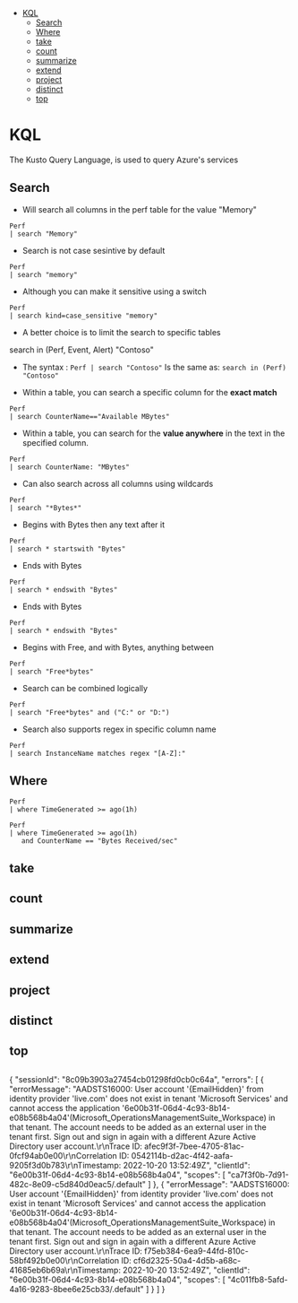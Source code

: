 <!--ts-->
   * [KQL](#kql)
      * [Search](#search)
      * [Where](#where)
      * [take](#take)
      * [count](#count)
      * [summarize](#summarize)
      * [extend](#extend)
      * [project](#project)
      * [distinct](#distinct)
      * [top](#top)

<!-- Added by: gil_diy, at: Thu 20 Oct 2022 17:34:00 IDT -->

<!--te-->

# KQL 

The Kusto Query Language, is used to query Azure's services


## Search


* Will search all columns in the perf table for the value "Memory"

```
Perf
| search "Memory"
```

* Search is not case sesintive by default

```
Perf
| search "memory"
```

* Although you can make it sensitive using a switch

```
Perf
| search kind=case_sensitive "memory"
```

* A better choice is to limit the search to specific tables

search in (Perf, Event, Alert) "Contoso"


* The syntax : `Perf | search "Contoso"`
   Is the same as: `search in (Perf) "Contoso"`


* Within a table, you can search a specific column for the **exact match**

```
Perf
| search CounterName=="Available MBytes"
```


* Within a table, you can search for the **value anywhere** in the text in the specified column.

```
Perf
| search CounterName: "MBytes"
```

* Can also search across all columns using wildcards

 ```
 Perf
 | search "*Bytes*"
 ```



* Begins with Bytes then any text after it

 ```
 Perf
 | search * startswith "Bytes"
 ```


* Ends with Bytes

 ```
 Perf
 | search * endswith "Bytes"
 ```
 
* Ends with Bytes

 ```
 Perf
 | search * endswith "Bytes"
 ```
 
* Begins with Free, and with Bytes, anything between

```
Perf
| search "Free*bytes"
```

* Search can be combined logically
```
Perf
| search "Free*bytes" and ("C:" or "D:")
```

* Search also supports regex in specific column name
```
Perf
| search InstanceName matches regex "[A-Z]:"
```


## Where


```
Perf
| where TimeGenerated >= ago(1h)
```


```
Perf
| where TimeGenerated >= ago(1h) 
   and CounterName == "Bytes Received/sec"
```

## take

## count

## summarize

## extend

## project

## distinct

## top




## 

{
  "sessionId": "8c09b3903a27454cb01298fd0cb0c64a",
  "errors": [
    {
      "errorMessage": "AADSTS16000: User account '{EmailHidden}' from identity provider 'live.com' does not exist in tenant 'Microsoft Services' and cannot access the application '6e00b31f-06d4-4c93-8b14-e08b568b4a04'(Microsoft_OperationsManagementSuite_Workspace) in that tenant. The account needs to be added as an external user in the tenant first. Sign out and sign in again with a different Azure Active Directory user account.\r\nTrace ID: afec9f3f-7bee-4705-81ac-0fcf94ab0e00\r\nCorrelation ID: 0542114b-d2ac-4f42-aafa-9205f3d0b783\r\nTimestamp: 2022-10-20 13:52:49Z",
      "clientId": "6e00b31f-06d4-4c93-8b14-e08b568b4a04",
      "scopes": [
        "ca7f3f0b-7d91-482c-8e09-c5d840d0eac5/.default"
      ]
    },
    {
      "errorMessage": "AADSTS16000: User account '{EmailHidden}' from identity provider 'live.com' does not exist in tenant 'Microsoft Services' and cannot access the application '6e00b31f-06d4-4c93-8b14-e08b568b4a04'(Microsoft_OperationsManagementSuite_Workspace) in that tenant. The account needs to be added as an external user in the tenant first. Sign out and sign in again with a different Azure Active Directory user account.\r\nTrace ID: f75eb384-6ea9-44fd-810c-58bf492b0e00\r\nCorrelation ID: cf6d2325-50a4-4d5b-a68c-41685eb6b69a\r\nTimestamp: 2022-10-20 13:52:49Z",
      "clientId": "6e00b31f-06d4-4c93-8b14-e08b568b4a04",
      "scopes": [
        "4c011fb8-5afd-4a16-9283-8bee6e25cb33/.default"
      ]
    }
  ]
}

